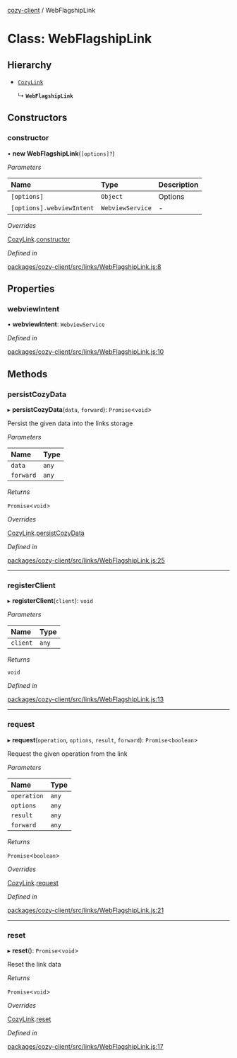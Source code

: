 [cozy-client](../README.md) / WebFlagshipLink

# Class: WebFlagshipLink

## Hierarchy

*   [`CozyLink`](CozyLink.md)

    ↳ **`WebFlagshipLink`**

## Constructors

### constructor

• **new WebFlagshipLink**(`[options]?`)

*Parameters*

| Name | Type | Description |
| :------ | :------ | :------ |
| `[options]` | `Object` | Options |
| `[options].webviewIntent` | `WebviewService` | - |

*Overrides*

[CozyLink](CozyLink.md).[constructor](CozyLink.md#constructor)

*Defined in*

[packages/cozy-client/src/links/WebFlagshipLink.js:8](https://github.com/cozy/cozy-client/blob/master/packages/cozy-client/src/links/WebFlagshipLink.js#L8)

## Properties

### webviewIntent

• **webviewIntent**: `WebviewService`

*Defined in*

[packages/cozy-client/src/links/WebFlagshipLink.js:10](https://github.com/cozy/cozy-client/blob/master/packages/cozy-client/src/links/WebFlagshipLink.js#L10)

## Methods

### persistCozyData

▸ **persistCozyData**(`data`, `forward`): `Promise`<`void`>

Persist the given data into the links storage

*Parameters*

| Name | Type |
| :------ | :------ |
| `data` | `any` |
| `forward` | `any` |

*Returns*

`Promise`<`void`>

*Overrides*

[CozyLink](CozyLink.md).[persistCozyData](CozyLink.md#persistcozydata)

*Defined in*

[packages/cozy-client/src/links/WebFlagshipLink.js:25](https://github.com/cozy/cozy-client/blob/master/packages/cozy-client/src/links/WebFlagshipLink.js#L25)

***

### registerClient

▸ **registerClient**(`client`): `void`

*Parameters*

| Name | Type |
| :------ | :------ |
| `client` | `any` |

*Returns*

`void`

*Defined in*

[packages/cozy-client/src/links/WebFlagshipLink.js:13](https://github.com/cozy/cozy-client/blob/master/packages/cozy-client/src/links/WebFlagshipLink.js#L13)

***

### request

▸ **request**(`operation`, `options`, `result`, `forward`): `Promise`<`boolean`>

Request the given operation from the link

*Parameters*

| Name | Type |
| :------ | :------ |
| `operation` | `any` |
| `options` | `any` |
| `result` | `any` |
| `forward` | `any` |

*Returns*

`Promise`<`boolean`>

*Overrides*

[CozyLink](CozyLink.md).[request](CozyLink.md#request)

*Defined in*

[packages/cozy-client/src/links/WebFlagshipLink.js:21](https://github.com/cozy/cozy-client/blob/master/packages/cozy-client/src/links/WebFlagshipLink.js#L21)

***

### reset

▸ **reset**(): `Promise`<`void`>

Reset the link data

*Returns*

`Promise`<`void`>

*Overrides*

[CozyLink](CozyLink.md).[reset](CozyLink.md#reset)

*Defined in*

[packages/cozy-client/src/links/WebFlagshipLink.js:17](https://github.com/cozy/cozy-client/blob/master/packages/cozy-client/src/links/WebFlagshipLink.js#L17)
